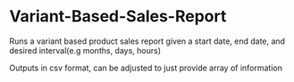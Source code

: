 # Variant-Based-Sales-Report
Runs a variant based product sales report given a start date, end date, and desired interval(e.g months, days, hours)

Outputs in csv format, can be adjusted to just provide array of information
